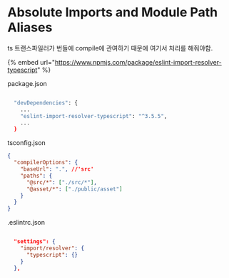 # Absolute Imports and Module Path Aliases

ts 트랜스파일러가 번들에 compile에 관여하기 때문에 여기서 처리를 해줘야함.

{% embed url="https://www.npmjs.com/package/eslint-import-resolver-typescript" %}

package.json

```bash

  "devDependencies": {
    ...
    "eslint-import-resolver-typescript": "^3.5.5",
    ...
  }
```

tsconfig.json

```json
{
  "compilerOptions": {
    "baseUrl": ".", //'src'
    "paths": {
      "@src/*": ["./src/*"],
      "@asset/*": ["./public/asset"]
    }
  }
}
```



.eslintrc.json

```json

  "settings": {
    "import/resolver": {
      "typescript": {}
    }
  },
```



